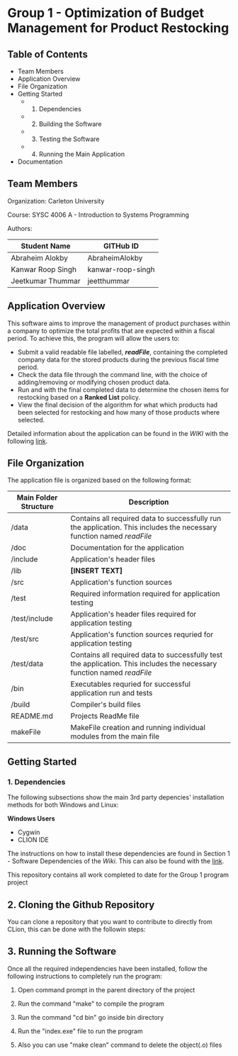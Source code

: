 # Group 1 - Optimization of Budget Management for Product Restocking

## Table of Contents

* Team Members
* Application Overview
* File Organization
* Getting Started 
  *  1. Dependencies
  *  2. Building the Software
  *  3. Testing the Software
  *  4. Running the Main Application
* Documentation

## Team Members 

Organization: Carleton University

Course: SYSC 4006 A - Introduction to Systems Programming

Authors:

Student Name | GITHub ID
------------ | ---------
Abraheim Alokby | AbraheimAlokby
Kanwar Roop Singh | kanwar-roop-singh
Jeetkumar Thummar | jeetthummar 

## Application Overview

This software aims to improve the management of product purchases within a company to optimize the total profits that are expected within a fiscal period. To achieve this, the program will allow the users to: 

* Submit a valid readable file labelled, **_readFile_**, containing the completed company data for the stored products during the previous fiscal time period. 
* Check the data file through the command line, with the choice of adding/removing or modifying chosen product data.
* Run and with the final completed data to determine the chosen items for restocking based on a **Ranked List** policy.
* View the final decision of the algorithm for what which products had been selected for restocking and how many of those products where selected. 

Detailed information about the application can be found in the _WIKI_ with the following [link](https://github.com/AbraheimAlokby/Group_001_Optimization-of-Budget-Management-for-Product-Restocking/wiki). 

## File Organization
The application file is organized based on the following format: 

Main Folder Structure | Description
--------------------- | -----------
/data | Contains all required data to successfully run the application. This includes the necessary function named _readFile_ 
/doc | Documentation for the application
/include | Application's header files
/lib | **[INSERT TEXT]**
/src | Application's function sources 
/test | Required information required for application testing
/test/include | Application's header files required for application testing
/test/src | Application's function sources requried for application testing
/test/data |  Contains all required data to successfully test the application. This includes the necessary function named _readFile_ 
/bin | Executables requried for successful application run and tests
/build | Compiler's build files
README.md | Projects ReadMe file
makeFile | MakeFile creation and running individual modules from the main file

## Getting Started

### 1. Dependencies

The following subsections show the main 3rd party depencies' installation methods for both Windows and Linux: 

**Windows Users**

* Cygwin
* CLION IDE

The instructions on how to install these dependencies are found in Section 1 - Software Dependencies of the _Wiki_. This can also be found with the [link](https://github.com/AbraheimAlokby/Group_001_Optimization-of-Budget-Management-for-Product-Restocking/wiki/1.-Software-Dependencies). 

This repository contains all work completed to date for the Group 1 program project

## 2. Cloning the Github Repository

You can clone a repository that you want to contribute to directly from CLion, this can be done with the followin steps: 



## 3. Running the Software

Once all the required independencies have been installed, follow the following instructions to completely run the program: 

1. Open command prompt in the parent directory of the project

2. Run the command "make" to compile the program

3. Run the command "cd bin" go inside bin directory

4. Run the "index.exe" file to run the program

5. Also you can use "make clean" command to delete the object(.o) files
